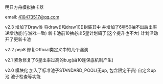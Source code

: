 明日方舟模拟抽卡器

email: 410473517@qq.com

v2.3 
增加了Draw类 将draw()和draw10()封装其中 并增加了6星50抽不出后出率递增功能(与游戏一致) 新卡池前10抽必出5星计划鸽了(这个提升也不大) 计划活动开了更新卡池

v2.2 
pep8 修复Official类定义中的几个漏洞

v2.1 
紧急修复了6星出率过高的bug(由10连保底机制产生)

v2.0 
模块化 加入了标准池子STANDARD_POOL(无up, 包含限定干员) 自定义up池 池子检查等功能
